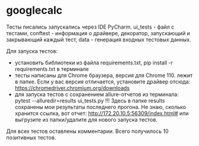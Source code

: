 # googlecalc
Тесты писались запускались через IDE PyCharm. 
ui_tests - файл с тестами, conftest - информация о драйвере, декоратор, запускающий и закрывающий каждый тест, data - генерация входных тестовых данных.

Для запуска тестов:
- установить библиотеки из файла requirements.txt, pip install -r requirements.txt в терминале
- тесты написаны для Chrome браузера, версия для Chrome 110. лежит в папке. Если у вас версия отличается, установите драйвер отсюда: https://chromedriver.chromium.org/downloads
- для запуска тестов с сохранением allure-отчетов из терминала: pytest --alluredir=results ui_tests.py
!!! Здесь в папке results сохранены мои результаты последнего прогона. Не знаю, сколько хранится ссылка, вот отчет: http://172.20.10.5:56309/index.html# или выгрузите из папки/удалите для нового запуска тестов.

Для всех тестов оставлены комментарии. Всего получилось 10 позитивных тестов.
